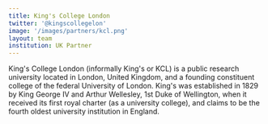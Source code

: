 ```yaml
---
title: King's College London
twitter: '@kingscollegelon'
image: '/images/partners/kcl.png'
layout: team
institution: UK Partner
---
```


King's College London (informally King's or KCL) is a public research university located in London, United Kingdom, and a founding constituent college of the federal University of London. King's was established in 1829 by King George IV and Arthur Wellesley, 1st Duke of Wellington, when it received its first royal charter (as a university college), and claims to be the fourth oldest university institution in England.
